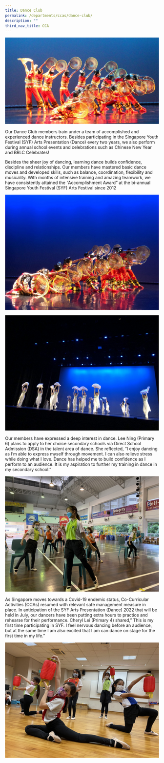 ```yaml
---
title: Dance Club
permalink: /departments/ccas/dance-club/
description: ""
third_nav_title: CCA
---
```

![](/images/1-SYF-Presentation-2018.jpg)

<p>Our Dance Club members train under a team of accomplished and experienced dance instructors. Besides participating in the Singapore Youth Festival (SYF) Arts Presentation (Dance) every two years, we also perform during annual school events and celebrations such as Chinese New Year and BRLC Celebrates!</p>
<p>Besides the sheer joy of dancing, learning dance builds confidence, discipline and relationships. Our members have mastered basic dance moves and developed skills, such as balance, coordination, flexibility and musicality. With months of intensive training and amazing teamwork, we have consistently attained the &ldquo;Accomplishment Award&rdquo; at the bi-annual Singapore Youth Festival (SYF) Arts Festival since 2012</p>

![](/images/Pic_3SYF-1536x1152.jpg)

![](/images/Pic_4SYF-Rehearsal-2048x1536.jpg)

<p>Our members have expressed a deep interest in dance. Lee Ning (Primary 6) plans to apply to her choice secondary schools via Direct School Admission (DSA) in the talent area of dance. She reflected, &ldquo;I enjoy dancing as I&rsquo;m able to express myself through movement. I can also relieve stress while doing what I love. Dance has helped me to build confidence as I perform to an audience. It is my aspiration to further my training in dance in my secondary school.&rdquo;</p>

![](/images/Dance-Pic_5Lee-Ning-2048x1536.jpg)

<p>As Singapore moves towards a Covid-19 endemic status, Co-Curricular Activities (CCAs) resumed with relevant safe management measure in place. In anticipation of the SYF Arts Presentation (Dance) 2022 that will be held in July, our dancers have been putting extra hours to practice and rehearse for their performance. Cheryl Lei (Primary 4) shared,&rdquo; This is my first time participating in SYF. I feel nervous dancing before an audience, but at the same time I am also excited that I am can dance on stage for the first time in my life.&rdquo;</p>

![](/images/Practice_1-2048x1536.jpg)